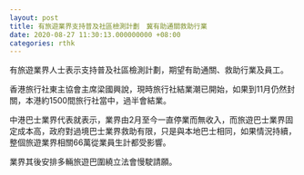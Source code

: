 ```yaml
---
layout: post
title: 有旅遊業界支持普及社區檢測計劃　冀有助通關救助行業
date: 2020-08-27 11:30:13.000000000 +08:00
categories: rthk
---
```


有旅遊業界人士表示支持普及社區檢測計劃，期望有助通關、救助行業及員工。

香港旅行社東主協會主席梁國興說，現時旅行社結業潮已開始，如果到11月仍然封關，本港約1500間旅行社當中，過半會結業。

中港巴士業界代表就表示，業界由2月至今一直停業而無收入，而旅遊巴士業界固定成本高，政府對過境巴士業界救助有限，只是與本地巴士相同，如果情況持續，整個旅遊業界相關66萬從業員生計都受影響。　

業界其後安排多輛旅遊巴圍繞立法會慢駛請願。
